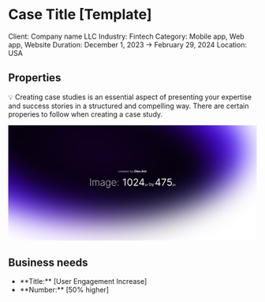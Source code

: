 # Case Title [Template]

Client: Company name LLC
Industry: Fintech
Category: Mobile app, Web app, Website
Duration: December 1, 2023 → February 29, 2024
Location: USA

## Properties

<p>
💡 Creating case studies is an essential aspect of presenting your expertise and success stories in a structured and compelling way. There are certain properies to follow when creating a case study.

</p>

![Image.png](/public/blog-data//case-study/Image.png)


## Business needs

<ul>
        <li>**Title:** [User Engagement Increase]</li>
        <li>**Number:** [50% higher]</li>
</ul>









